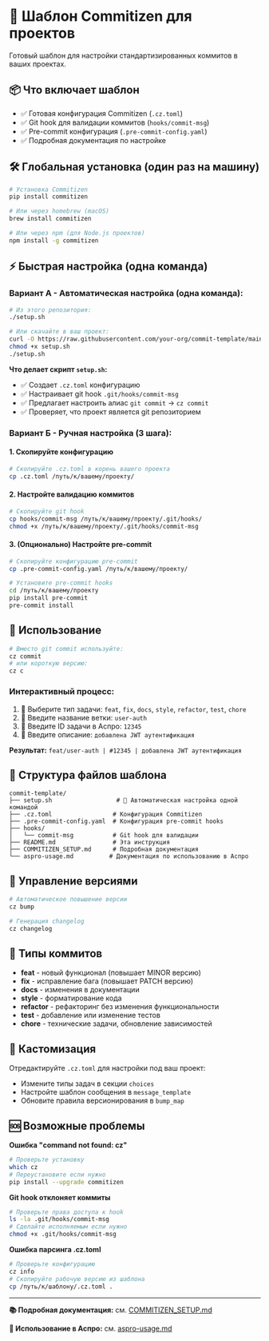 # 🚀 Шаблон Commitizen для проектов

Готовый шаблон для настройки стандартизированных коммитов в ваших проектах.

## 📦 Что включает шаблон

- ✅ Готовая конфигурация Commitizen (`.cz.toml`)
- ✅ Git hook для валидации коммитов (`hooks/commit-msg`)
- ✅ Pre-commit конфигурация (`.pre-commit-config.yaml`)
- ✅ Подробная документация по настройке

## 🛠️ Глобальная установка (один раз на машину)

```bash
# Установка Commitizen
pip install commitizen

# Или через homebrew (macOS)
brew install commitizen

# Или через npm (для Node.js проектов)
npm install -g commitizen
```

## ⚡ Быстрая настройка (одна команда)

### Вариант А - Автоматическая настройка (одна команда):
```bash
# Из этого репозитория:
./setup.sh

# Или скачайте в ваш проект:
curl -O https://raw.githubusercontent.com/your-org/commit-template/main/setup.sh
chmod +x setup.sh
./setup.sh
```

**Что делает скрипт `setup.sh`:**
- ✅ Создает `.cz.toml` конфигурацию
- ✅ Настраивает git hook `.git/hooks/commit-msg`
- ✅ Предлагает настроить алиас `git commit` → `cz commit`
- ✅ Проверяет, что проект является git репозиторием

### Вариант Б - Ручная настройка (3 шага):

#### 1. Скопируйте конфигурацию
```bash
# Скопируйте .cz.toml в корень вашего проекта
cp .cz.toml /путь/к/вашему/проекту/
```

#### 2. Настройте валидацию коммитов
```bash
# Скопируйте git hook
cp hooks/commit-msg /путь/к/вашему/проекту/.git/hooks/
chmod +x /путь/к/вашему/проекту/.git/hooks/commit-msg
```

#### 3. (Опционально) Настройте pre-commit
```bash
# Скопируйте конфигурацию pre-commit
cp .pre-commit-config.yaml /путь/к/вашему/проекту/

# Установите pre-commit hooks
cd /путь/к/вашему/проекту
pip install pre-commit
pre-commit install
```

## 🚀 Использование

```bash
# Вместо git commit используйте:
cz commit
# или короткую версию:
cz c
```

### Интерактивный процесс:
1. 🎯 Выберите тип задачи: `feat`, `fix`, `docs`, `style`, `refactor`, `test`, `chore`
2. 🌿 Введите название ветки: `user-auth`
3. 🔢 Введите ID задачи в Аспро: `12345`
4. 📝 Введите описание: `добавлена JWT аутентификация`

**Результат:** `feat/user-auth | #12345 | добавлена JWT аутентификация`

## 📁 Структура файлов шаблона

```
commit-template/
├── setup.sh                  # 🚀 Автоматическая настройка одной командой
├── .cz.toml                 # Конфигурация Commitizen
├── .pre-commit-config.yaml  # Конфигурация pre-commit hooks
├── hooks/
│   └── commit-msg           # Git hook для валидации
├── README.md                # Эта инструкция
├── COMMITIZEN_SETUP.md      # Подробная документация
└── aspro-usage.md          # Документация по использованию в Аспро
```

## 🔧 Управление версиями

```bash
# Автоматическое повышение версии
cz bump

# Генерация changelog
cz changelog
```

## 📝 Типы коммитов

- **feat** - новый функционал (повышает MINOR версию)
- **fix** - исправление бага (повышает PATCH версию)  
- **docs** - изменения в документации
- **style** - форматирование кода
- **refactor** - рефакторинг без изменения функциональности
- **test** - добавление или изменение тестов
- **chore** - технические задачи, обновление зависимостей

## 🎨 Кастомизация

Отредактируйте `.cz.toml` для настройки под ваш проект:
- Измените типы задач в секции `choices`
- Настройте шаблон сообщения в `message_template`
- Обновите правила версионирования в `bump_map`

## 🆘 Возможные проблемы

**Ошибка "command not found: cz"**
```bash
# Проверьте установку
which cz
# Переустановите если нужно
pip install --upgrade commitizen
```

**Git hook отклоняет коммиты**
```bash
# Проверьте права доступа к hook
ls -la .git/hooks/commit-msg
# Сделайте исполняемым если нужно  
chmod +x .git/hooks/commit-msg
```

**Ошибка парсинга .cz.toml**
```bash
# Проверьте конфигурацию
cz info
# Скопируйте рабочую версию из шаблона
cp /путь/к/шаблону/.cz.toml .
```

---

**📚 Подробная документация:** см. [COMMITIZEN_SETUP.md](./COMMITIZEN_SETUP.md)

**🏢 Использование в Аспро:** см. [aspro-usage.md](./aspro-usage.md) 
